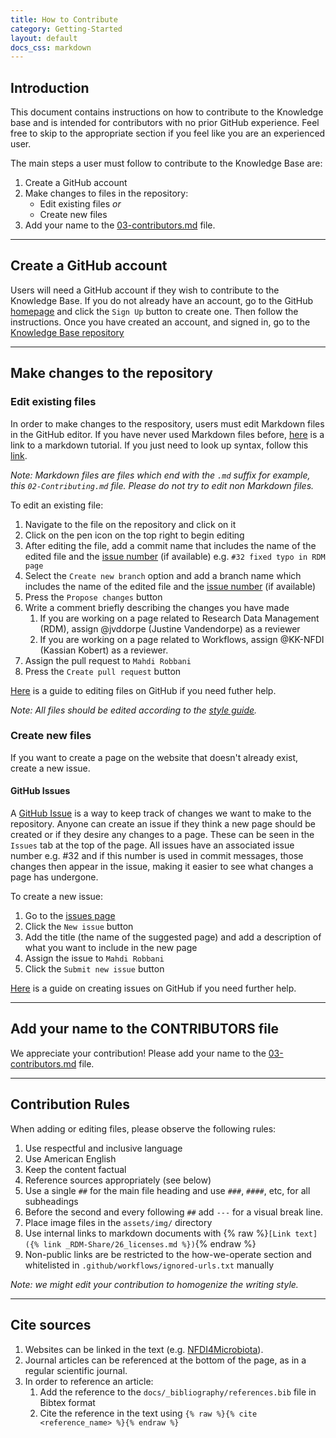 ```yaml
---
title: How to Contribute
category: Getting-Started
layout: default
docs_css: markdown
---
```


## Introduction


This document contains instructions on how to contribute to the Knowledge base and is intended for contributors with no prior GitHub experience. Feel free to skip to the appropriate section if you feel like you are an experienced user.

The main steps a user must follow to contribute to the Knowledge Base are:

1. Create a GitHub account
2. Make changes to files in the repository:
    - Edit existing files *or*
    - Create new files
3. Add your name to the [03-contributors.md](https://github.com/NFDI4Microbiota/nfdi4microbiota-knowledge-base/blob/main/docs/_Getting-Started/03-contributors.md) file.

---

## Create a GitHub account


Users will need a GitHub account if they wish to contribute to the Knowledge Base. If you do not already have an account, go to the GitHub [homepage](https://github.com/) and click the `Sign Up` button to create one. Then follow the instructions. Once you have created an account, and signed in, go to the [Knowledge Base repository](https://github.com/NFDI4Microbiota/nfdi4microbiota-knowledge-base.github.io)

---

## Make changes to the repository


### Edit existing files

In order to make changes to the respository, users must edit Markdown files in the GitHub editor. If you have never used Markdown files before, [here](https://www.markdowntutorial.com/) is a link to a markdown tutorial. If you just need to look up syntax, follow this [link](https://www.markdownguide.org/basic-syntax/).

*Note: Markdown files are files which end with the `.md` suffix for example, this `02-Contributing.md` file. Please do not try to edit non Markdown files.*

To edit an existing file:

1. Navigate to the file on the repository and click on it
2. Click on the pen icon on the top right to begin editing
3. After editing the file, add a commit name that includes the name of the edited file and the [issue number](#github-issues) (if available) e.g. `#32 fixed typo in RDM page`
4. Select the `Create new branch` option and add a branch name which includes the name of the edited file and the [issue number](#github-issues) (if available)
5. Press the `Propose changes` button
6. Write a comment briefly describing the changes you have made
   1. If you are working on a page related to Research Data Management (RDM), assign @jvddorpe (Justine Vandendorpe) as a reviewer
   2. If you are working on a page related to Workflows, assign @KK-NFDI (Kassian Kobert) as a reviewer.
7. Assign the pull request to `Mahdi Robbani`
8. Press the `Create pull request` button

[Here](https://docs.github.com/en/repositories/working-with-files/managing-files/editing-files) is a guide to editing files on GitHub if you need futher help.

*Note: All files should be edited according to the [style guide](#markdown-style-guide).*

### Create new files

If you want to create a page on the website that doesn't already exist, create a new issue.

#### GitHub Issues

A [GitHub Issue](https://docs.github.com/en/issues/tracking-your-work-with-issues/about-issues) is a way to keep track of changes we want to make to the repository. Anyone can create an issue if they think a new page should be created or if they desire any changes to a page. These can be seen in the `Issues` tab at the top of the page. All issues have an associated issue number e.g. #32 and if this number is used in commit messages, those changes then appear in the issue, making it easier to see what changes a page has undergone.

To create a new issue:

1. Go to the [issues page](https://github.com/NFDI4Microbiota/nfdi4microbiota-knowledge-base.github.io/issues)
2. Click the `New issue` button
3. Add the title (the name of the suggested page) and add a description of what you want to include in the new page
4. Assign the issue to `Mahdi Robbani`
5. Click the `Submit new issue` button

[Here](https://docs.github.com/en/issues/tracking-your-work-with-issues/creating-an-issue) is a guide on creating issues on GitHub if you need further help.

---

## Add your name to the CONTRIBUTORS file


We appreciate your contribution! Please add your name to the [03-contributors.md](https://github.com/NFDI4Microbiota/nfdi4microbiota-knowledge-base/blob/main/docs/_Getting-Started/03-contributors.md) file.

---

## Contribution Rules


When adding or editing files, please observe the following rules:

1. Use respectful and inclusive language
2. Use American English
3. Keep the content factual
4. Reference sources appropriately (see below)
5. Use a single `##` for the main file heading and use `###`, `####`, etc, for all subheadings
6. Before the second and every following `##` add `---` for a visual break line.
7. Place image files in the `assets/img/` directory
8. Use internal links to markdown documents with {% raw %}`[Link text]({% link _RDM-Share/26_licenses.md %})`{% endraw %}
9. Non-public links are be restricted to the how-we-operate section and whitelisted in `.github/workflows/ignored-urls.txt` manually

*Note: we might edit your contribution to homogenize the writing style.*

---

## Cite sources


1. Websites can be linked in the text (e.g. [NFDI4Microbiota](https://nfdi4microbiota.de/)).
2. Journal articles can be referenced at the bottom of the page, as in a regular scientific journal.
3. In order to reference an article:
   1. Add the reference to the `docs/_bibliography/references.bib` file in Bibtex format
   2. Cite the reference in the text using `{% raw %}{% cite <reference_name> %}{% endraw %}`
